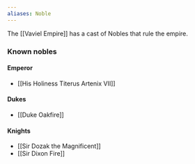 ```yaml
---
aliases: Noble
---
```

The [[Vaviel Empire]] has a cast of Nobles that rule the empire.

### Known nobles
#### Emperor
* [[His Holiness Titerus Artenix VII]]
#### Dukes
* [[Duke Oakfire]]
#### Knights
* [[Sir Dozak the Magnificent]]
* [[Sir Dixon Fire]]